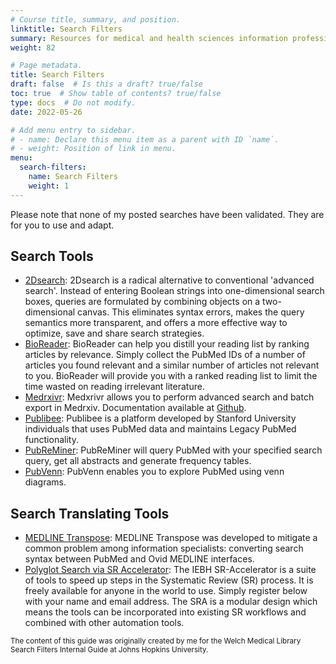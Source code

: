 ```yaml
---
# Course title, summary, and position.
linktitle: Search Filters
summary: Resources for medical and health sciences information professionals building bibliographic literature database searches.
weight: 82

# Page metadata.
title: Search Filters
draft: false  # Is this a draft? true/false
toc: true  # Show table of contents? true/false
type: docs  # Do not modify.
date: 2022-05-26

# Add menu entry to sidebar.
# - name: Declare this menu item as a parent with ID `name`.
# - weight: Position of link in menu.
menu:
  search-filters:
    name: Search Filters
    weight: 1
---
```


Please note that none of my posted searches have been validated. They are for you to use and adapt.

## Search Tools
* [2Dsearch](https://app.2dsearch.com/): 2Dsearch is a radical alternative to conventional 'advanced search'. Instead of entering Boolean strings into one-dimensional search boxes, queries are formulated by combining objects on a two-dimensional canvas. This eliminates syntax errors, makes the query semantics more transparent, and offers a more effective way to optimize, save and share search strategies.
* [BioReader](https://services.healthtech.dtu.dk/service.php?BioReader-1.2): BioReader can help you distill your reading list by ranking articles by relevance. Simply collect the PubMed IDs of a number of articles you found relevant and a similar number of articles not relevant to you. BioReader will provide you with a ranked reading list to limit the time wasted on reading irrelevant literature.
* [Medrxivr](https://mcguinlu.shinyapps.io/medrxivr/): Medxrivr allows you to perform advanced search and batch export in Medrxiv. Documentation available at [Github](https://mcguinlu.github.io/medrxivr/index.html).
* [Publibee](https://www.publibee.com/): Publibee is a platform developed by Stanford University individuals that uses PubMed data and maintains Legacy PubMed functionality.
* [PubReMiner](https://hgserver2.amc.nl/cgi-bin/miner/miner2.cgi): PubReMiner will query PubMed with your specified search query, get all abstracts and generate frequency tables.
* [PubVenn](https://pubvenn.appspot.com/): PubVenn enables you to explore PubMed using venn diagrams.

## Search Translating Tools
* [MEDLINE Transpose](https://medlinetranspose.github.io/): MEDLINE Transpose was developed to mitigate a common problem among information specialists: converting search syntax between PubMed and Ovid MEDLINE interfaces.
* [Polyglot Search via SR Accelerator](http://sr-accelerator.com/#/polyglot): The IEBH SR-Accelerator is a suite of tools to speed up steps in the Systematic Review (SR) process. It is freely available for anyone in the world to use. Simply register below with your name and email address. The SRA is a modular design which means the tools can be incorporated into existing SR workflows and combined with other automation tools.


<sub>The content of this guide was originally created by me for the Welch Medical Library Search Filters Internal Guide at Johns Hopkins University.</sub>
